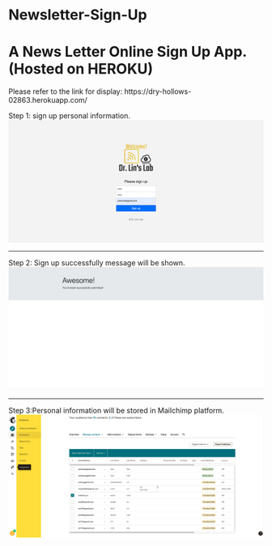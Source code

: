 # Newsletter-Sign-Up
<h1>A News Letter Online Sign Up App.(Hosted on HEROKU)</h1>
Please refer to the link for display: https://dry-hollows-02863.herokuapp.com/

Step 1: sign up personal information.
<img src="signUpPage.png" alt="Display">
<hr>
Step 2: Sign up successfully message will be shown.
<img src="signUpSuccessfully.png" alt="Display">
<hr>
Step 3:Personal information will be stored in Mailchimp platform.
<img src="mailchimp.png" alt="Display">

